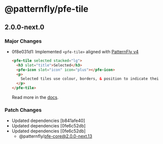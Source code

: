 # @patternfly/pfe-tile

## 2.0.0-next.0

### Major Changes

- 0f8e031d1: Implemented `<pfe-tile>` aligned with [PatternFly v4](https://patternfly.org/components/tile)

  ```html
  <pfe-tile selected stacked="lg">
    <h3 slot="title">Selected</h3>
    <pfe-icon slot="icon" icon="plus"></pfe-icon>
    <p>
      Selected tiles use colour, borders, & position to indicate their state
    </p>
  </pfe-tile>
  ```

  Read more in the [docs](https://patternflyelements.org/components/tile).

### Patch Changes

- Updated dependencies [b841afe40]
- Updated dependencies [0fe6c52db]
- Updated dependencies [0fe6c52db]
  - @patternfly/pfe-core@2.0.0-next.13
